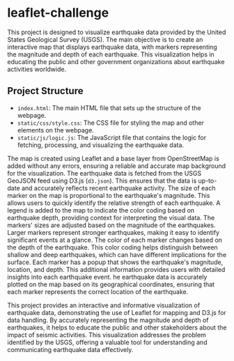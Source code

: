 # leaflet-challenge


This project is designed to visualize earthquake data provided by the United States Geological Survey (USGS). The main objective is to create an interactive map that displays earthquake data, with markers representing the magnitude and depth of each earthquake. This visualization helps in educating the public and other government organizations about earthquake activities worldwide.

## Project Structure

- `index.html`: The main HTML file that sets up the structure of the webpage.
- `static/css/style.css`: The CSS file for styling the map and other elements on the webpage.
- `static/js/logic.js`: The JavaScript file that contains the logic for fetching, processing, and visualizing the earthquake data.


The map is created using Leaflet and a base layer from OpenStreetMap is added without any errors, ensuring a reliable and accurate map background for the visualization.
The earthquake data is fetched from the USGS GeoJSON feed using D3.js (`d3.json`). This ensures that the data is up-to-date and accurately reflects recent earthquake activity.
The size of each marker on the map is proportional to the earthquake's magnitude. This allows users to quickly identify the relative strength of each earthquake.
A legend is added to the map to indicate the color coding based on earthquake depth, providing context for interpreting the visual data.
The markers' sizes are adjusted based on the magnitude of the earthquakes. Larger markers represent stronger earthquakes, making it easy to identify significant events at a glance.
The color of each marker changes based on the depth of the earthquake. This color coding helps distinguish between shallow and deep earthquakes, which can have different implications for the surface.
Each marker has a popup that shows the earthquake's magnitude, location, and depth. This additional information provides users with detailed insights into each earthquake event.
he earthquake data is accurately plotted on the map based on its geographical coordinates, ensuring that each marker represents the correct location of the earthquake.

This project provides an interactive and informative visualization of earthquake data, demonstrating the use of Leaflet for mapping and D3.js for data handling. By accurately representing the magnitude and depth of earthquakes, it helps to educate the public and other stakeholders about the impact of seismic activities. This visualization addresses the problem identified by the USGS, offering a valuable tool for understanding and communicating earthquake data effectively.